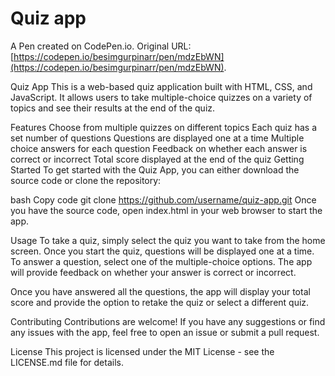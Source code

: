 # Quiz app

A Pen created on CodePen.io. Original URL: [https://codepen.io/besimgurpinarr/pen/mdzEbWN](https://codepen.io/besimgurpinarr/pen/mdzEbWN).

Quiz App
This is a web-based quiz application built with HTML, CSS, and JavaScript. It allows users to take multiple-choice quizzes on a variety of topics and see their results at the end of the quiz.

Features
Choose from multiple quizzes on different topics
Each quiz has a set number of questions
Questions are displayed one at a time
Multiple choice answers for each question
Feedback on whether each answer is correct or incorrect
Total score displayed at the end of the quiz
Getting Started
To get started with the Quiz App, you can either download the source code or clone the repository:

bash
Copy code
git clone https://github.com/username/quiz-app.git
Once you have the source code, open index.html in your web browser to start the app.

Usage
To take a quiz, simply select the quiz you want to take from the home screen. Once you start the quiz, questions will be displayed one at a time. To answer a question, select one of the multiple-choice options. The app will provide feedback on whether your answer is correct or incorrect.

Once you have answered all the questions, the app will display your total score and provide the option to retake the quiz or select a different quiz.

Contributing
Contributions are welcome! If you have any suggestions or find any issues with the app, feel free to open an issue or submit a pull request.

License
This project is licensed under the MIT License - see the LICENSE.md file for details.
